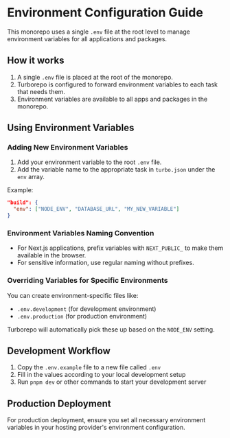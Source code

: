 # Environment Configuration Guide

This monorepo uses a single `.env` file at the root level to manage environment variables for all applications and packages.

## How it works

1. A single `.env` file is placed at the root of the monorepo.
2. Turborepo is configured to forward environment variables to each task that needs them.
3. Environment variables are available to all apps and packages in the monorepo.

## Using Environment Variables

### Adding New Environment Variables

1. Add your environment variable to the root `.env` file.
2. Add the variable name to the appropriate task in `turbo.json` under the `env` array.

Example:
```json
"build": {
  "env": ["NODE_ENV", "DATABASE_URL", "MY_NEW_VARIABLE"]
}
```

### Environment Variables Naming Convention

- For Next.js applications, prefix variables with `NEXT_PUBLIC_` to make them available in the browser.
- For sensitive information, use regular naming without prefixes.

### Overriding Variables for Specific Environments

You can create environment-specific files like:
- `.env.development` (for development environment)
- `.env.production` (for production environment)

Turborepo will automatically pick these up based on the `NODE_ENV` setting.

## Development Workflow

1. Copy the `.env.example` file to a new file called `.env`
2. Fill in the values according to your local development setup
3. Run `pnpm dev` or other commands to start your development server

## Production Deployment

For production deployment, ensure you set all necessary environment variables in your hosting provider's environment configuration.
